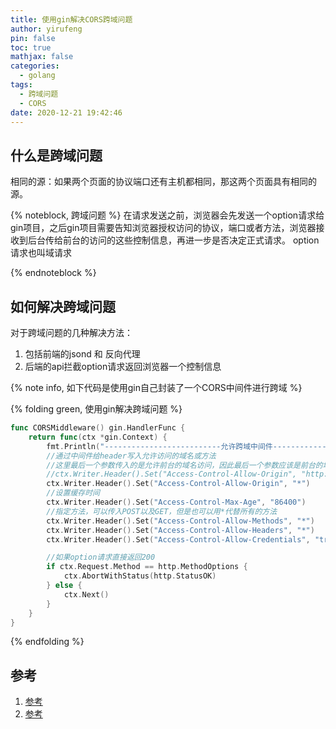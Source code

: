 ```yaml
---
title: 使用gin解决CORS跨域问题
author: yirufeng
pin: false
toc: true
mathjax: false
categories:
  - golang
tags:
  - 跨域问题
  - CORS
date: 2020-12-21 19:42:46
---
```

## 什么是跨域问题

相同的源：如果两个页面的协议端口还有主机都相同，那这两个页面具有相同的源。

{% noteblock, 跨域问题 %}
在请求发送之前，浏览器会先发送一个option请求给gin项目，之后gin项目需要告知浏览器授权访问的协议，端口或者方法，浏览器接收到后台传给前台的访问的这些控制信息，再进一步是否决定正式请求。 option请求也叫域请求

{% endnoteblock %}

## 如何解决跨域问题
对于跨域问题的几种解决方法：
1. 包括前端的jsond 和 反向代理
2. 后端的api拦截option请求返回浏览器一个控制信息

{% note info, 如下代码是使用gin自己封装了一个CORS中间件进行跨域 %}

{% folding green, 使用gin解决跨域问题 %}

```go
func CORSMiddleware() gin.HandlerFunc {
	return func(ctx *gin.Context) {
		fmt.Println("--------------------------允许跨域中间件--------------------------")
		//通过中间件给header写入允许访问的域名或方法
		//这里最后一个参数传入的是允许前台的域名访问，因此最后一个参数应该是前台的域名加端口
		//ctx.Writer.Header().Set("Access-Control-Allow-Origin", "http://localhost:63343/")
		ctx.Writer.Header().Set("Access-Control-Allow-Origin", "*")
		//设置缓存时间
		ctx.Writer.Header().Set("Access-Control-Max-Age", "86400")
		//指定方法，可以传入POST以及GET，但是也可以用*代替所有的方法
		ctx.Writer.Header().Set("Access-Control-Allow-Methods", "*")
		ctx.Writer.Header().Set("Access-Control-Allow-Headers", "*")
		ctx.Writer.Header().Set("Access-Control-Allow-Credentials", "true")

		//如果option请求直接返回200
		if ctx.Request.Method == http.MethodOptions {
			ctx.AbortWithStatus(http.StatusOK)
		} else {
			ctx.Next()
		}
	}
}

```
{% endfolding %}

<!-- more -->

## 参考

1. [参考](developer.mozilla.org/zh-CN/docs/Web/Security/Same-origin_policy)
2. [参考](https://cloud.tencent.com/developer/article/1046663)




